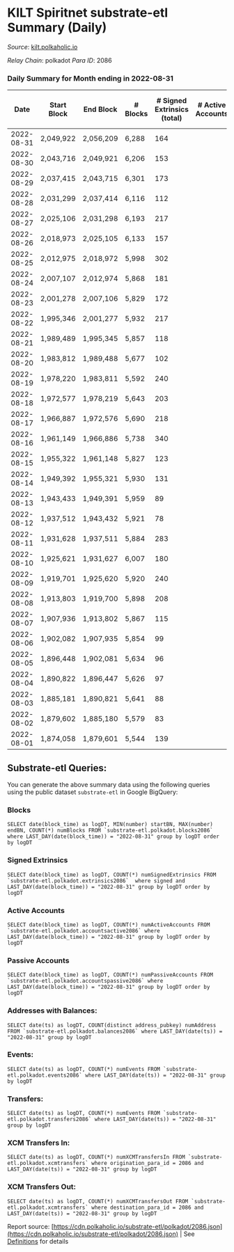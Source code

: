 # KILT Spiritnet substrate-etl Summary (Daily)

_Source_: [kilt.polkaholic.io](https://kilt.polkaholic.io)

*Relay Chain*: polkadot
*Para ID*: 2086



### Daily Summary for Month ending in 2022-08-31


| Date | Start Block | End Block | # Blocks | # Signed Extrinsics (total) | # Active Accounts | # Passive | # New | # Addresses with Balances | # Events | # Transfers | # XCM Transfers In | # XCM Transfers Out | Issues | 
| ---- | ----------- | --------- | -------- | --------------------------- | ----------------- | --------- | ----- | ------------------------- | -------- | ----------- | ------------------ | ------------------- | ------ |
| 2022-08-31 | 2,049,922 | 2,056,209 | 6,288 | 164 |  |  |  | 16,411 | 473,375 | 75 ($86,311.79) |   |   |  |
| 2022-08-30 | 2,043,716 | 2,049,921 | 6,206 | 153 |  |  |  | 16,399 | 467,154 | 53 ($35,034.15) |   |   |  |
| 2022-08-29 | 2,037,415 | 2,043,715 | 6,301 | 173 |  |  |  | 16,395 | 473,248 | 92 ($93,728.23) |   |   |  |
| 2022-08-28 | 2,031,299 | 2,037,414 | 6,116 | 112 |  |  |  | 16,384 | 456,653 | 44 ($31,683.64) |   |   |  |
| 2022-08-27 | 2,025,106 | 2,031,298 | 6,193 | 217 |  |  |  | 16,375 | 461,222 | 102 ($50,872.79) |   |   |  |
| 2022-08-26 | 2,018,973 | 2,025,105 | 6,133 | 157 |  |  |  | 16,409 | 454,563 | 89 ($95,638.88) |   |   |  |
| 2022-08-25 | 2,012,975 | 2,018,972 | 5,998 | 302 |  |  |  | 16,395 | 443,573 | 157 ($415,377.23) |   |   |  |
| 2022-08-24 | 2,007,107 | 2,012,974 | 5,868 | 181 |  |  |  | 16,379 | 445,654 | 89 ($254,387.29) |   |   |  |
| 2022-08-23 | 2,001,278 | 2,007,106 | 5,829 | 172 |  |  |  | 16,374 | 443,258 | 79 ($41,039.44) |   |   |  |
| 2022-08-22 | 1,995,346 | 2,001,277 | 5,932 | 217 |  |  |  | 16,364 | 452,172 | 102 ($181,637.08) |   |   |  |
| 2022-08-21 | 1,989,489 | 1,995,345 | 5,857 | 118 |  |  |  | 16,351 | 444,830 | 49 ($66,353.69) |   |   |  |
| 2022-08-20 | 1,983,812 | 1,989,488 | 5,677 | 102 |  |  |  | 16,348 | 431,172 | 43 ($48,651.65) |   |   |  |
| 2022-08-19 | 1,978,220 | 1,983,811 | 5,592 | 240 |  |  |  | 16,339 | 425,145 | 133 ($255,121.23) |   |   |  |
| 2022-08-18 | 1,972,577 | 1,978,219 | 5,643 | 203 |  |  |  | 16,313 | 427,005 | 80 ($86,254.02) |   |   |  |
| 2022-08-17 | 1,966,887 | 1,972,576 | 5,690 | 218 |  |  |  | 16,319 | 428,180 | 82 ($63,719.11) |   |   |  |
| 2022-08-16 | 1,961,149 | 1,966,886 | 5,738 | 340 |  |  |  | 16,309 | 428,595 | 154 ($96,271.71) |   |   |  |
| 2022-08-15 | 1,955,322 | 1,961,148 | 5,827 | 123 |  |  |  | 16,266 | 430,829 | 58 ($113,622.95) |   |   |  |
| 2022-08-14 | 1,949,392 | 1,955,321 | 5,930 | 131 |  |  |  | 16,258 | 437,920 | 67 ($44,296.27) |   |   |  |
| 2022-08-13 | 1,943,433 | 1,949,391 | 5,959 | 89 |  |  |  | 16,250 | 439,555 | 30 ($8,921.61) |   |   |  |
| 2022-08-12 | 1,937,512 | 1,943,432 | 5,921 | 78 |  |  |  | 16,246 | 445,133 | 21 ($12,485.63) |   |   |  |
| 2022-08-11 | 1,931,628 | 1,937,511 | 5,884 | 283 |  |  |  | 16,242 | 448,580 | 102 ($146,865.27) |   |   |  |
| 2022-08-10 | 1,925,621 | 1,931,627 | 6,007 | 180 |  |  |  | 16,199 | 456,829 | 91 ($213,834.32) |   |   |  |
| 2022-08-09 | 1,919,701 | 1,925,620 | 5,920 | 240 |  |  |  | 16,185 | 451,579 | 113 ($74,999.22) |   |   |  |
| 2022-08-08 | 1,913,803 | 1,919,700 | 5,898 | 208 |  |  |  | 16,155 | 449,243 | 80 ($30,990.82) |   |   |  |
| 2022-08-07 | 1,907,936 | 1,913,802 | 5,867 | 115 |  |  |  | 16,146 | 446,377 | 38 ($18,165.66) |   |   |  |
| 2022-08-06 | 1,902,082 | 1,907,935 | 5,854 | 99 |  |  |  | 16,128 | 445,338 | 39 ($25,733.81) |   |   |  |
| 2022-08-05 | 1,896,448 | 1,902,081 | 5,634 | 96 |  |  |  | 16,123 | 428,327 | 37 ($40,274.45) |   |   |  |
| 2022-08-04 | 1,890,822 | 1,896,447 | 5,626 | 97 |  |  |  | 16,114 | 427,649 | 26 ($30,100.51) |   |   |  |
| 2022-08-03 | 1,885,181 | 1,890,821 | 5,641 | 88 |  |  |  | 16,112 | 428,068 | 31 ($23,105.33) |   |   |  |
| 2022-08-02 | 1,879,602 | 1,885,180 | 5,579 | 83 |  |  |  | 16,109 | 423,214 | 32 ($33,965.75) |   |   |  |
| 2022-08-01 | 1,874,058 | 1,879,601 | 5,544 | 139 |  |  |  | 16,105 | 421,486 | 47 ($33,338.89) |   |   |  |

## Substrate-etl Queries:
You can generate the above summary data using the following queries using the public dataset `substrate-etl` in Google BigQuery:


### Blocks
```
SELECT date(block_time) as logDT, MIN(number) startBN, MAX(number) endBN, COUNT(*) numBlocks FROM `substrate-etl.polkadot.blocks2086`  where LAST_DAY(date(block_time)) = "2022-08-31" group by logDT order by logDT
```


### Signed Extrinsics
```
SELECT date(block_time) as logDT, COUNT(*) numSignedExtrinsics FROM `substrate-etl.polkadot.extrinsics2086`  where signed and LAST_DAY(date(block_time)) = "2022-08-31" group by logDT order by logDT
```


### Active Accounts
```
SELECT date(block_time) as logDT, COUNT(*) numActiveAccounts FROM `substrate-etl.polkadot.accountsactive2086` where LAST_DAY(date(block_time)) = "2022-08-31" group by logDT order by logDT
```


### Passive Accounts
```
SELECT date(block_time) as logDT, COUNT(*) numPassiveAccounts FROM `substrate-etl.polkadot.accountspassive2086` where LAST_DAY(date(block_time)) = "2022-08-31" group by logDT order by logDT
```


### Addresses with Balances:
```
SELECT date(ts) as logDT, COUNT(distinct address_pubkey) numAddress FROM `substrate-etl.polkadot.balances2086` where LAST_DAY(date(ts)) = "2022-08-31" group by logDT
```


### Events:
```
SELECT date(ts) as logDT, COUNT(*) numEvents FROM `substrate-etl.polkadot.events2086` where LAST_DAY(date(ts)) = "2022-08-31" group by logDT
```


### Transfers:
```
SELECT date(ts) as logDT, COUNT(*) numEvents FROM `substrate-etl.polkadot.transfers2086` where LAST_DAY(date(ts)) = "2022-08-31" group by logDT
```


### XCM Transfers In:
```
SELECT date(ts) as logDT, COUNT(*) numXCMTransfersIn FROM `substrate-etl.polkadot.xcmtransfers` where origination_para_id = 2086 and LAST_DAY(date(ts)) = "2022-08-31" group by logDT
```


### XCM Transfers Out:
```
SELECT date(ts) as logDT, COUNT(*) numXCMTransfersOut FROM `substrate-etl.polkadot.xcmtransfers` where destination_para_id = 2086 and LAST_DAY(date(ts)) = "2022-08-31" group by logDT
```



Report source: [https://cdn.polkaholic.io/substrate-etl/polkadot/2086.json](https://cdn.polkaholic.io/substrate-etl/polkadot/2086.json) | See [Definitions](/DEFINITIONS.md) for details
